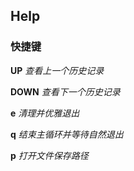 ## Help
### 快捷键
**UP** *查看上一个历史记录*

**DOWN** *查看下一个历史记录*

**e** *清理并优雅退出*

**q** *结束主循环并等待自然退出*

**p** *打开文件保存路径*
